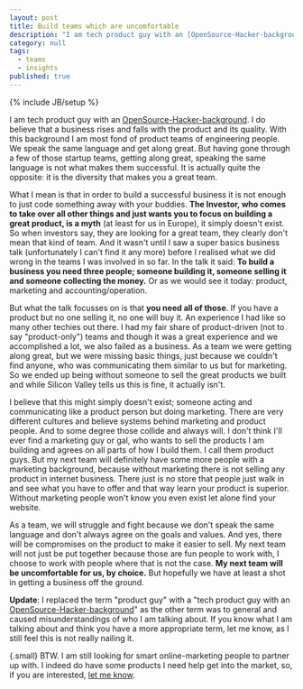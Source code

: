 ```yaml
---
layout: post
title: Build teams which are uncomfortable
description: "I am tech product guy with an [OpenSource-Hacker-background](http://www.catb.org/esr/faqs/hacker-howto.html). I do believe that a business rises and falls with the product and its quality. With this background I am most fond of product teams of engineering people. We speak the same language and get along great. But having gone through a few of those startup teams, getting along great, speaking the same language is not what makes them successful. It is actually quite the opposite: it is the diversity that makes you a great team.you a great team."
category: null
tags:
  - teams
  - insights
published: true
---
```


{% include JB/setup %}

I am tech product guy with an [OpenSource-Hacker-background](http://www.catb.org/esr/faqs/hacker-howto.html). I do believe that a business rises and falls with the product and its quality. With this background I am most fond of product teams of engineering people. We speak the same language and get along great. But having gone through a few of those startup teams, getting along great, speaking the same language is not what makes them successful. It is actually quite the opposite: it is the diversity that makes you a great team.

What I mean is that in order to build a successful business it is not enough to just code something away with your buddies. **The Investor, who comes to take over all other things and just wants you to focus on building a great product, is a myth** (at least for us in Europe), it simply doesn't exist. So when investors say, they are looking for a great team, they clearly don't mean that kind of team. And it wasn't until I saw a super basics business talk (unfortunately I can't find it any more) before I realised what we did wrong in the teams I was involved in so far. In the talk it said: **To build a business you need three people; someone building it, someone selling it and someone collecting the money.** Or as we would see it today: product, marketing and accounting/operation.

But what the talk focusses on is that **you need all of those**. If you have a product but no one selling it, no one will buy it. An experience I had like so many other techies out there. I had my fair share of product-driven (not to say "product-only") teams and though it was a great experience and we accomplished a lot, we also failed as a business. As a team we were getting along great, but we were missing basic things, just because we couldn't find anyone, who was communicating them similar to us but for marketing. So we ended up being without someone to sell the great products we built and while Silicon Valley tells us this is fine, it actually isn't.

I believe that this might simply doesn't exist; someone acting and communicating like a product person but doing marketing. There are very different cultures and believe systems behind marketing and product people. And to some degree those collide and always will. I don't think I'll ever find a marketing guy or gal, who wants to sell the products I am building and agrees on all parts of how I build them. I call them  product guys. But my next team will definitely have some more people with a marketing background, because without marketing there is not selling any product in internet business. There just is no store that people just walk in and see what you have to offer and that way learn your product is superior. Without marketing people won't know you even exist let alone find your website.

As a team, we will struggle and fight because we don't speak the same language and don't always agree on the goals and values. And yes, there will be compromises on the product to make it easier to sell. My next team will not just be put together because those are fun people to work with, I choose to work with people where that is not the case. **My next team will be uncomfortable for us, by choice.** But hopefully we have at least a shot in getting a business off the ground.

**Update**: I replaced the term "product guy" with a "tech product guy with an [OpenSource-Hacker-background](http://www.catb.org/esr/faqs/hacker-howto.html)" as the other term was to general and caused misunderstandings of who I am talking about. 
If you know what I am talking about and think you have a more appropriate term, let me know, as I still feel this is not really nailing it.


{.small}
BTW. I am still looking for smart online-marketing people to partner up with. I indeed do have some products I need help get into the market, so, if you are interested, [let me know](mailto:me[at]create-build-execute[dot]com).